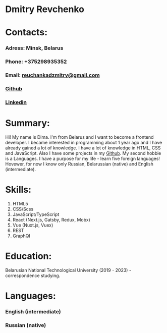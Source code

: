 # Dmitry Revchenko

# **Contacts**:

### **Adress**: Minsk, Belarus

### **Phone**: +375298935352

### **Email**: reuchankadzmitry@gmail.com

### **[Github](https://github.com/DzmitryRev)**

### **[Linkedin](https://www.linkedin.com/in/dmitry-revchenko/)**

# **Summary**:

Hi! My name is Dima. I'm from Belarus and I want to become a frontend developer.
I became interested in programming about 1 year ago and I have already gained a lot of knowledge.
I have a lot of knowledge in HTML, CSS and JavaScript. Also I have some projects in my [Github](https://github.com/DzmitryRev).
My second hobbie is a Languages. I have a purpose for my life - learn five foreign languages!
Hovewer, for now I know only Russian, Belarussian (native) and English (intermediate).

# **Skills**:

1. HTML5
2. CSS/Scss
3. JavaScript/TypeScript
4. React (Next.js, Gatsby, Redux, Mobx)
5. Vue (Nuxt.js, Vuex)
6. REST
7. GraphQl

# **Education**:

Belarusian National Technological University (2019 - 2023) - correspondence studying.

# **Languages**:

### English (intermediate)

### Russian (native)
